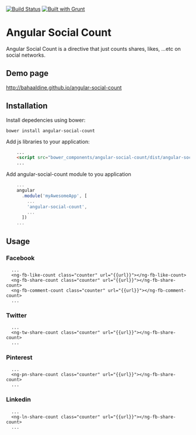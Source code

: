 [![Build Status](https://travis-ci.org/bahaaldine/angular-social-count.svg?branch=master)](https://travis-ci.org/bahaaldine/angular-social-count)
[![Built with Grunt](https://cdn.gruntjs.com/builtwith.png)](http://gruntjs.com/)

# Angular Social Count

Angular Social Count is a directive that just counts shares, likes, ...etc on social networks.

## Demo page

http://bahaaldine.github.io/angular-social-count

## Installation

Install depedencies using bower: 
```
bower install angular-social-count
```

Add js libraries to your application:
```html
	...
	<script src="bower_components/angular-social-count/dist/angular-social-count.js"></script>
    ...
```

Add angular-social-count module to you application
```javascript
	...
	angular
	  .module('myAwesomeApp', [
	    ...
	    'angular-social-count',
	    ...
	  ])
	...
```

## Usage

### Facebook
```
  ...
  <ng-fb-like-count class="counter" url="{{url}}"></ng-fb-like-count>
  <ng-fb-share-count class="counter" url="{{url}}"></ng-fb-share-count>
  <ng-fb-comment-count class="counter" url="{{url}}"></ng-fb-comment-count>
  ...
```

### Twitter
```
  ...
  <ng-tw-share-count class="counter" url="{{url}}"></ng-fb-share-count>
  ...
```

### Pinterest
```
  ...
  <ng-pn-share-count class="counter" url="{{url}}"></ng-fb-share-count>
  ...
```

### Linkedin
```
  ...
  <ng-ln-share-count class="counter" url="{{url}}"></ng-fb-share-count>
  ...
```
